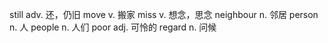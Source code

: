 still              adv.     还，仍旧
move               v.       搬家
miss               v.       想念，思念
neighbour          n.       邻居
person             n.       人
people             n.       人们
poor               adj.     可怜的
regard             n.       问候